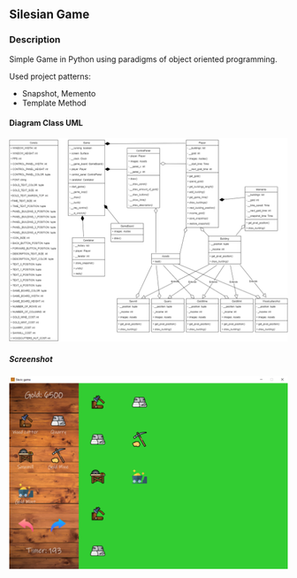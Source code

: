 <!-- Heading -->
## Silesian Game
### Description
Simple Game in Python using paradigms of object oriented programming.
<!-- UL -->
Used project patterns:
* Snapshot, Memento
* Template Method
<!-- UL -->
#### Diagram Class UML
![UML](assets/UML.png)
<!-- UL -->
##### Screenshot
![gameplay](assets/game_screen.PNG)

